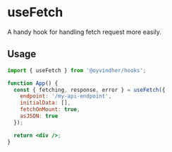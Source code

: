 # useFetch

A handy hook for handling fetch request more easily.

## Usage

```jsx
import { useFetch } from '@oyvindher/hooks';

function App() {
  const { fetching, response, error } = useFetch({
    endpoint: '/my-api-endpoint',
    initialData: [],
    fetchOnMount: true,
    asJSON: true
  });

  return <div />;
}
```
